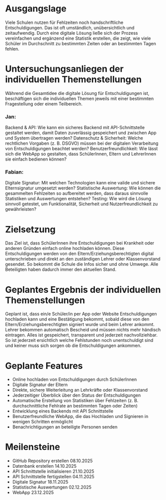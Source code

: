 # Ausgangslage
Viele Schulen nutzen für Fehlzeiten noch handschriftliche Entschuldigungen. Das ist oft umständlich, unübersichtlich und zeitaufwendig. Durch eine digitale Lösung ließe sich der Prozess vereinfachen und ergänzend eine Statistik erstellen, die zeigt, wie viele Schüler im Durchschnitt zu bestimmten Zeiten oder an bestimmten Tagen fehlen.

# Untersuchungsanliegen der individuellen Themenstellungen
Während die Gesamtidee die digitale Lösung für Entschuldigungen ist, beschäftigen sich die individuellen Themen jeweils mit einer bestimmten Fragestellung oder einem Teilbereich.
### Jan:
Backend & API: Wie kann ein sicheres Backend mit API-Schnittstelle gestaltet werden, damit Daten zuverlässig gespeichert und zwischen App und System übertragen werden?
Datenschutz & Sicherheit: Welche rechtlichen Vorgaben (z. B. DSGVO) müssen bei der digitalen Verarbeitung von Entschuldigungen beachtet werden?
Benutzerfreundlichkeit: Wie lässt sich die WebApp so gestalten, dass SchülerInnen, Eltern und LehrerInnen sie einfach bedienen können?

### Fabian:
Digitale Signatur: Mit welchen Technologien kann eine valide und sichere Elternsignatur umgesetzt werden?
Statistische Auswertung: Wie können die gesammelten Fehlzeiten so aufbereitet werden, dass daraus sinnvolle Statistiken und Auswertungen entstehen?
Testing: Wie wird die Lösung sinnvoll getestet, um Funktionalität, Sicherheit und Nutzerfreundlichkeit zu gewährleisten?

# Zielsetzung
Das Ziel ist, dass SchülerInnen ihre Entschuldigungen bei Krankheit oder anderen Gründen einfach online hochladen können. Diese Entschuldigungen werden von den Eltern/Erziehungsberechtigten digital unterschrieben und direkt an den zuständigen Lehrer oder Klassenvorstand gesendet. So bekommt die Schule die Infos sicher und ohne Umwege. Alle Beteiligten haben dadurch immer den aktuellen Stand.

# Geplantes Ergebnis der individuellen Themenstellungen
Geplant ist, dass ein/e Schüler/in per App oder Website Entschuldigungen hochladen kann und eine Bestätigung bekommt, sobald diese von den Eltern/Erziehungsberechtigten signiert wurde und beim Lehrer ankommt. Lehrer bekommen automatisch Bescheid und müssen nichts mehr händisch eintragen. Alles ist gespeichert, transparent und jederzeit nachvollziehbar. So ist jederzeit ersichtlich welche Fehlstunden noch unentschuldigt sind und keiner muss sich sorgen ob die Entschuldigungen ankommen.

# Geplante Features
- Online hochladen von Entschuldigungen durch SchülerInnen
- Digitale Signatur der Eltern
- Direkte, sichere Weiterleitung an Lehrkräfte oder Klassenvorstand
- Jederzeitiger Überblick über den Status der Entschuldigungen
- Automatische Erstellung von Statistiken über Fehlzeiten (z. B. durchschnittliche Fehlrate an bestimmten Tagen oder Zeiten)
- Entwicklung eines Backends mit API Schnittstelle
- Benutzerfreundliche WebApp, die das Hochladen und Signieren in wenigen Schritten ermöglicht
- Benachrichtigungen an beteiligte Personen senden

# Meilensteine
- GitHub Repository erstellen 08.10.2025
- Datenbank erstellen 14.10.2025
- API Schnittstelle initialisieren	21.10.2025
- API Schnittstelle fertigstellen	04.11.2025
- Digitale Signatur	18.11.2025
- Statistische Auswertungen	02.12.2025
- WebApp	23.12.2025
